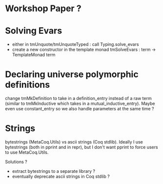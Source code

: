 # Workshop Paper ?

# Solving Evars

- either in tmUnquote/tmUnquoteTyped : call Typing.solve_evars
- create a new constructor in the template monad tmSolveEvars : term -> TemplateMonad term

# Declaring universe polymorphic definitions

change tmMkDefinition to take in a definition_entry instead of a raw term (similar to tmMkInductive which takes in a mutual_inductive_entry). Maybe even use constant_entry so we also handle parameters at the same time ?

# Strings 

bytestrings (MetaCoq.Utils) vs ascii strings (Coq stdlib).
Ideally I use bytestrings (both in pprint and in repr), but I don't want pprint to force users to use MetaCoq.Utils.

Solutions ?
- extract bytestrings to a separate library ?
- eventually deprecate ascii strings in Coq stdlib ?
